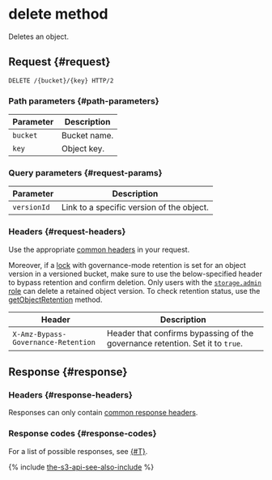 # delete method

Deletes an object.


## Request {#request}

```http
DELETE /{bucket}/{key} HTTP/2
```

### Path parameters {#path-parameters}

Parameter | Description
----- | -----
`bucket` | Bucket name.
`key` | Object key.

### Query parameters {#request-params}

Parameter | Description
----- | -----
`versionId` | Link to a specific version of the object.

### Headers {#request-headers}

Use the appropriate [common headers](../common-request-headers.md) in your request.

Moreover, if a [lock](../../../concepts/object-lock.md) with governance-mode retention is set for an object version in a versioned bucket, make sure to use the below-specified header to bypass retention and confirm deletion. Only users with the [`storage.admin` role](../../../security/index.md) can delete a retained object version. To check retention status, use the [getObjectRetention](getobjectretention.md) method.

Header | Description
--- | ---
`X-Amz-Bypass-Governance-Retention` | Header that confirms bypassing of the governance retention. Set it to `true`.


## Response {#response}

### Headers {#response-headers}

Responses can only contain [common response headers](../common-response-headers.md).

### Response codes {#response-codes}

For a list of possible responses, see [{#T}](../response-codes.md).

{% include [the-s3-api-see-also-include](../../../../_includes/storage/the-s3-api-see-also-include.md) %}